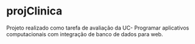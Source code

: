 # projClinica
Projeto realizado como tarefa de avaliação da UC- Programar aplicativos computacionais com integração de banco de dados para web.
